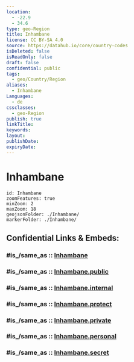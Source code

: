 ```yaml
---
location:
  - -22.9
  - 34.6
type: geo-Region
title: Inhambane
license: CC BY-SA 4.0
source: https://datahub.io/core/country-codes
isDeleted: false
isReadOnly: false
draft: false
confidential: public
tags:
  - geo/Country/Region
aliases:
  - Inhambane
Languages:
  - de
cssclasses:
  - geo-Region
publish: true
linkTitle:
keywords:
layout:
publishDate:
expiryDate:
---
```


# Inhambane

```leaflet
id: Inhambane
zoomFeatures: true 
minZoom: 2 
maxZoom: 18
geojsonFolder: ./Inhambane/
markerFolder: ./Inhambane/
```


## Confidential Links & Embeds: 

### #is_/same_as :: [Inhambane](/_Standards/Earth/Continent/Africa/Africa~East/Mozambique/Provinces~Mozambique/Inhambane.md) 

### #is_/same_as :: [Inhambane.public](/_public/Earth/Continent/Africa/Africa~East/Mozambique/Provinces~Mozambique/Inhambane.public.md) 

### #is_/same_as :: [Inhambane.internal](/_internal/Earth/Continent/Africa/Africa~East/Mozambique/Provinces~Mozambique/Inhambane.internal.md) 

### #is_/same_as :: [Inhambane.protect](/_protect/Earth/Continent/Africa/Africa~East/Mozambique/Provinces~Mozambique/Inhambane.protect.md) 

### #is_/same_as :: [Inhambane.private](/_private/Earth/Continent/Africa/Africa~East/Mozambique/Provinces~Mozambique/Inhambane.private.md) 

### #is_/same_as :: [Inhambane.personal](/_personal/Earth/Continent/Africa/Africa~East/Mozambique/Provinces~Mozambique/Inhambane.personal.md) 

### #is_/same_as :: [Inhambane.secret](/_secret/Earth/Continent/Africa/Africa~East/Mozambique/Provinces~Mozambique/Inhambane.secret.md)


